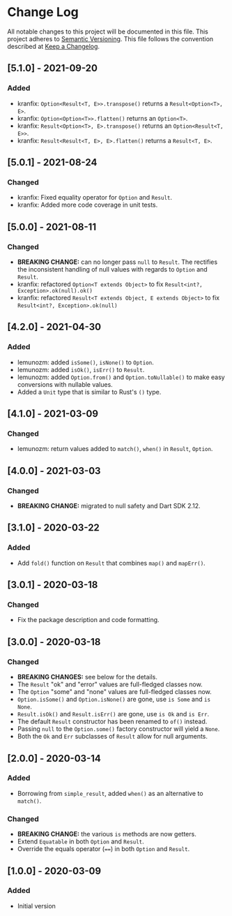 # Change Log

All notable changes to this project will be documented in this file.
This project adheres to [Semantic Versioning](http://semver.org/).
This file follows the convention described at
[Keep a Changelog](http://keepachangelog.com/en/1.0.0/).

## [5.1.0] - 2021-09-20

### Added

- kranfix: `Option<Result<T, E>>.transpose()` returns a `Result<Option<T>, E>`.
- kranfix: `Option<Option<T>>.flatten()` returns an `Option<T>`.
- kranfix: `Result<Option<T>, E>.transpose()` returns an `Option<Result<T, E>>`.
- kranfix: `Result<Result<T, E>, E>.flatten()` returns a `Result<T, E>`.

## [5.0.1] - 2021-08-24

### Changed

- kranfix: Fixed equality operator for `Option` and `Result`.
- kranfix: Added more code coverage in unit tests.

## [5.0.0] - 2021-08-11

### Changed

- **BREAKING CHANGE:** can no longer pass `null` to `Result`. The rectifies the
  inconsistent handling of null values with regards to `Option` and `Result`.
- kranfix: refactored `Option<T extends Object>` to fix `Result<int?, Exception>.ok(null).ok()`
- kranfix: refactored `Result<T extends Object, E extends Object>` to fix `Result<int?, Exception>.ok(null)`

## [4.2.0] - 2021-04-30

### Added

- lemunozm: added `isSome()`, `isNone()` to `Option`.
- lemunozm: added `isOk()`, `isErr()` to `Result`.
- lemunozm: added `Option.from()` and `Option.toNullable()` to make easy conversions with nullable values.
- Added a `Unit` type that is similar to Rust's `()` type.

## [4.1.0] - 2021-03-09

### Changed

- lemunozm: return values added to `match()`, `when()` in `Result`, `Option`.

## [4.0.0] - 2021-03-03

### Changed

- **BREAKING CHANGE:** migrated to null safety and Dart SDK 2.12.

## [3.1.0] - 2020-03-22

### Added

- Add `fold()` function on `Result` that combines `map()` and `mapErr()`.

## [3.0.1] - 2020-03-18

### Changed

- Fix the package description and code formatting.

## [3.0.0] - 2020-03-18

### Changed

- **BREAKING CHANGES:** see below for the details.
- The `Result` "ok" and "error" values are full-fledged classes now.
- The `Option` "some" and "none" values are full-fledged classes now.
- `Option.isSome()` and `Option.isNone()` are gone, use `is Some` and `is None`.
- `Result.isOk()` and `Result.isErr()` are gone, use `is Ok` and `is Err`.
- The default `Result` constructor has been renamed to `of()` instead.
- Passing `null` to the `Option.some()` factory constructor will yield a `None`.
- Both the `Ok` and `Err` subclasses of `Result` allow for null arguments.

## [2.0.0] - 2020-03-14

### Added

- Borrowing from `simple_result`, added `when()` as an alternative to `match()`.

### Changed

- **BREAKING CHANGE:** the various `is` methods are now getters.
- Extend `Equatable` in both `Option` and `Result`.
- Override the equals operator (`==`) in both `Option` and `Result`.

## [1.0.0] - 2020-03-09

### Added

- Initial version
